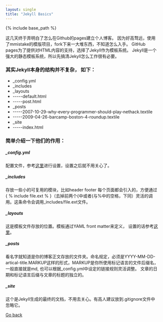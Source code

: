 ```yaml
---
layout: single
title: "Jekyll Basics"
---
```

 
 {% include base_path %}
 
这几天终于弄明白了怎么在Github的pages建立个人博客。 因为好高骛远，使用了mmistake的模版项目，fork下来一大堆东西，不知道怎么入手。
GitHub pages为了提供对HTML内容的支持，选择了Jekyll作为模板系统。
Jekyll是一个强大的静态模板系统，所以先搞清Jekyll怎么工作很有必要。

### 其实Jekyll本身的结构并不复杂， 如下：
* _config.yml
* _includes
* _layouts
* -----default.html
* -----post.html
* _posts
* -----2007-10-29-why-every-programmer-should-play-nethack.textile
* -----2009-04-26-barcamp-boston-4-roundup.textile
* _site
* -----index.html

### 简单介绍一下他们的作用：

##### _config.yml
配置文件，参考[这里](https://mmistakes.github.io/minimal-mistakes/docs/configuration/)进行设置，设置之后就不用关心了。

#####  _includes
存放一些小的可复用的模块，比如header footer 每个页面都会引入的，方便通过{ % include file.ext % }（去掉前两个{中或者{与%中的空格，下同）灵活的调用。这条命令会调用_includes/file.ext文件。

##### _layouts
这是模板文件存放的位置。模板通过YAML front matter来定义， 设置的话参考[这里](https://mmistakes.github.io/minimal-mistakes/dolayouts/)。

##### _posts
看名字就知道是你的博客正文存放的文件夹。命名规定，必须是YYYY-MM-DD-artical-title.MARKUP这样的形式，MARKUP是你所使用标记语言的文件后缀名，一般直接就是md, 也可以根据_config.yml中设定的链接规则灵活调整。 文章的日期和标记语言后缀与文章的标题的独立的。

##### _site
这个是Jekyll生成的最终的文档，不用去关心。有高人建议放到.gitignore文件中忽略它。

<a href="{{ site.baseurl }}/index.html">Go back</a>

